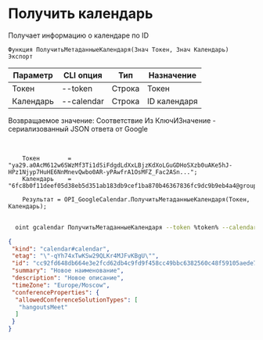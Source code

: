 ﻿---
sidebar_position: 2
---

# Получить календарь
 Получает информацию о календаре по ID



`Функция ПолучитьМетаданныеКалендаря(Знач Токен, Знач Календарь) Экспорт`

  | Параметр | CLI опция | Тип | Назначение |
  |-|-|-|-|
  | Токен | --token | Строка | Токен |
  | Календарь | --calendar | Строка | ID календаря |

  
  Возвращаемое значение:   Соответствие Из КлючИЗначение - сериализованный JSON ответа от Google

<br/>




```bsl title="Пример кода"
    Токен        = "ya29.a0AcM612w6SWzMf3Ti1dSiFdgdLdXxLBjzKdXoLGuGDHoSXzb0uAKe5hJ-HPz1Njyp7HuHE6NnMnevQwbo0AR-yPAwfrA1OsMFZ_Fac2ASn...";
    Календарь    = "6fc8b0f11deef05d38eb5d351ab183db9cef1ba870b46367836fc9dc9b9eb4a4@group.calendar.google.com";

    Результат = OPI_GoogleCalendar.ПолучитьМетаданныеКалендаря(Токен, Календарь);
```



```sh title="Пример команды CLI"
    
  oint gcalendar ПолучитьМетаданныеКалендаря --token %token% --calendar %calendar%

```

```json title="Результат"
{
 "kind": "calendar#calendar",
 "etag": "\"-qYh74xTwKSw29QLKr4MJFvKBgU\"",
 "id": "cc92fd648db664e3e2fcd62db4c9fd9f458cc49bbc6382560c48f59105aede70@group.calendar.google.com",
 "summary": "Новое наименование",
 "description": "Новое описание",
 "timeZone": "Europe/Moscow",
 "conferenceProperties": {
  "allowedConferenceSolutionTypes": [
   "hangoutsMeet"
  ]
 }
}
```
